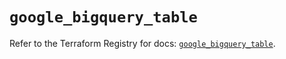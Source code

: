 # `google_bigquery_table`

Refer to the Terraform Registry for docs: [`google_bigquery_table`](https://registry.terraform.io/providers/hashicorp/google-beta/5.30.0/docs/resources/google_bigquery_table).

